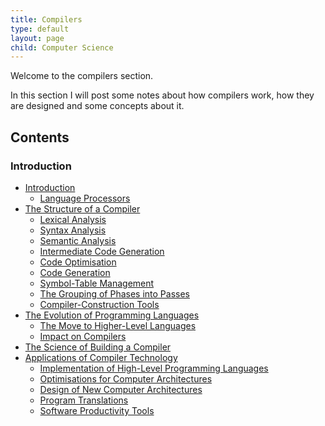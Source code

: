```yaml
---
title: Compilers
type: default
layout: page
child: Computer Science
---
```


Welcome to the compilers section.

In this section I will post some notes about how compilers work, how they are
designed and some concepts about it.

## Contents

### Introduction

- [Introduction](/computer-science/compilers/intro/intro/)
  - [Language Processors](/computer-science/compilers/intro/lp)
- [The Structure of a Compiler](/computer-science/compilers/intro/structure)
  - [Lexical Analysis](/computer-science/compilers/intro/lexical-analysis)
  - [Syntax Analysis](/computer-science/compilers/intro/syntax-analysis)
  - [Semantic Analysis](/computer-science/compilers/intro/semantic-analysis)
  - [Intermediate Code Generation](/computer-science/compilers/intro/intermediate)
  - [Code Optimisation](/computer-science/compilers/intro/optimisation)
  - [Code Generation](/computer-science/compilers/intro/generation)
  - [Symbol-Table Management](/computer-science/compilers/intro/symbol-table)
  - [The Grouping of Phases into Passes](/computer-science/compilers/intro/passes)
  - [Compiler-Construction Tools](/computer-science/compilers/intro/tools)
- [The Evolution of Programming Languages](/computer-science/compilers/intro/evol/evol)
  - [The Move to Higher-Level Languages](/computer-science/compilers/intro/evol/high)
  - [Impact on Compilers](/computer-science/compilers/intro/evol/impact)
- [The Science of Building a Compiler](/computer-science/compilers/intro/science)
- [Applications of Compiler Technology](/computer-science/compilers/intro/application/)
  - [Implementation of High-Level Programming Languages](/computer-science/compilers/intro/application/high-level)
  - [Optimisations for Computer Architectures](/computer-science/compilers/intro/application/optimisations)
  - [Design of New Computer Architectures](/computer-science/compilers/intro/application/arch)
  - [Program Translations](/computer-science/compilers/intro/application/translations)<br>
  - [Software Productivity Tools](/computer-science/compilers/intro/application/productivity)<br>
